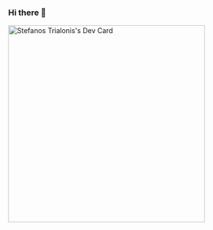 ### Hi there 👋

<a href="https://app.daily.dev/Threefields"><img src="https://api.daily.dev/devcards/90186f02eeb945e1ab7bcd08e68a63e1.png?r=9ur" width="400" alt="Stefanos Trialonis's Dev Card"/></a>

<!--
**Threefields/Threefields** is a ✨ _special_ ✨ repository because its `README.md` (this file) appears on your GitHub profile.

Here are some ideas to get you started:

- 🔭 I’m currently working on ...
- 🌱 I’m currently learning ...
- 👯 I’m looking to collaborate on ...
- 🤔 I’m looking for help with ...
- 💬 Ask me about ...
- 📫 How to reach me: ...
- 😄 Pronouns: ...
- ⚡ Fun fact: ...
-->
